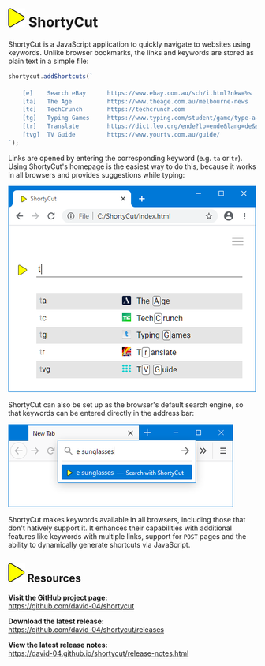 # ![](img/arrow.svg) ShortyCut

ShortyCut is a JavaScript application to quickly navigate to websites using keywords.
Unlike browser bookmarks, the links and keywords are stored as plain text in a simple file:

```javascript
shortycut.addShortcuts(`

    [e]    Search eBay      https://www.ebay.com.au/sch/i.html?nkw=%s
    [ta]   The Age          https://www.theage.com.au/melbourne-news
    [tc]   TechCrunch       https://techcrunch.com
    [tg]   Typing Games     https://www.typing.com/student/game/type-a-balloon
    [tr]   Translate        https://dict.leo.org/ende?lp=ende&lang=de&search=%s
    [tvg]  TV Guide         https://www.yourtv.com.au/guide/
`);
```

Links are opened by entering the corresponding keyword (e.g. `ta` or `tr`).
Using ShortyCut's homepage is the easiest way to do this,
because it works in all browsers and provides suggestions while typing:

![](img/favicons-suggestions.png)

ShortyCut can also be set up as the browser's default search engine,
so that keywords can be entered directly in the address bar:

![](img/web-server-address-bar.png)

ShortyCut makes keywords available in all browsers, including those that don't natively support it.
It enhances their capabilities with additional features like keywords with multiple links,
support for `POST` pages and the ability to dynamically generate shortcuts via JavaScript.

## ![](img/arrow.svg) Resources

**Visit the GitHub project page:**<br>
<https://github.com/david-04/shortycut>

**Download the latest release:**<br>
<https://github.com/david-04/shortycut/releases>

**View the latest release notes:**<br>
<https://david-04.github.io/shortycut/release-notes.html>
